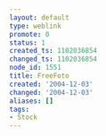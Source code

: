 ```yaml
---
layout: default
type: weblink
promote: 0
status: 1
created_ts: 1102036854
changed_ts: 1102036854
node_id: 1551
title: FreeFoto
created: '2004-12-03'
changed: '2004-12-03'
aliases: []
tags:
- Stock
---
```


